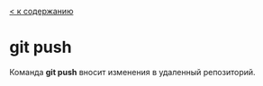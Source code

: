 [< к содержанию](/readme.md)

# git push

Команда **git push** вносит изменения в удаленный репозиторий.
